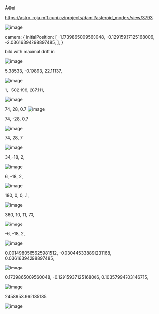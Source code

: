 Å©იi

https://astro.troja.mff.cuni.cz/projects/damit/asteroid_models/view/3793

 ![image](https://github.com/aibolem/spacekit/assets/102619282/a1a2a3a6-adf1-42ce-a0f4-7b8f19b53ffa)

 
 camera: {
    initialPosition: [
      -1.1739865009560048, -0.12915937125168006, -2.03616394298897485,
      ],
      }

bild with maximal drift in

![image](https://github.com/aibolem/spacekit/assets/102619282/9b297e6e-daa4-42c7-a5ea-a1b822147f6b)


 5.38533, -0.19893, 22.11137,

 ![image](https://github.com/aibolem/spacekit/assets/102619282/d65b78c2-6e5c-45a9-9064-62c4b741820d)


  1, -502.198, 287.111,

  ![image](https://github.com/aibolem/spacekit/assets/102619282/8c40fd78-ee8c-4770-ac0c-360be280a452)

  74, 28, 0.7
![image](https://github.com/aibolem/spacekit/assets/102619282/1bb5ed37-edda-4dde-9c80-72c818232b14)


  
74, -28, 0.7

![image](https://github.com/aibolem/spacekit/assets/102619282/a391f996-be68-4ce1-8356-55fc4fe6ca2d)


74, 28, 7

![image](https://github.com/aibolem/spacekit/assets/102619282/a547f2d0-bdd1-4f01-914d-b6759da9ec87)

34,-18, 2,

![image](https://github.com/aibolem/spacekit/assets/102619282/de7a62d1-30a0-479a-9644-4333582f6510)

6, -18, 2,

![image](https://github.com/aibolem/spacekit/assets/102619282/cb47105c-6010-4cfa-a0ea-31d8640e9b12)

 180, 0, 0, .1, 

![image](https://github.com/aibolem/spacekit/assets/102619282/5f2f6427-0909-4541-bc36-c2d418eff47c)

360, 10, 11, 73,

![image](https://github.com/aibolem/spacekit/assets/102619282/404e2678-dedd-4357-8c7a-4efb070143cc)


-6, -18, 2,

![image](https://github.com/aibolem/spacekit/assets/102619282/2445fed5-f416-43c4-9da6-6568ad6a5ae5)


0.0014980565625981512, -0.030445338891231168, 0.03616394298897485,

![image](https://github.com/aibolem/spacekit/assets/102619282/07eb35c6-ab4f-4ccd-b67c-95b30c58f5ef)


   0.1739865009560048, -0.12915937125168006, 0.10357994703146715,

   ![image](https://github.com/aibolem/spacekit/assets/102619282/02628db2-19aa-4571-bdfb-79def138c1f3)


   2458953.965185185


   ![image](https://github.com/aibolem/spacekit/assets/102619282/0e499916-448e-4fa2-8304-0e5e9400e0d4)


